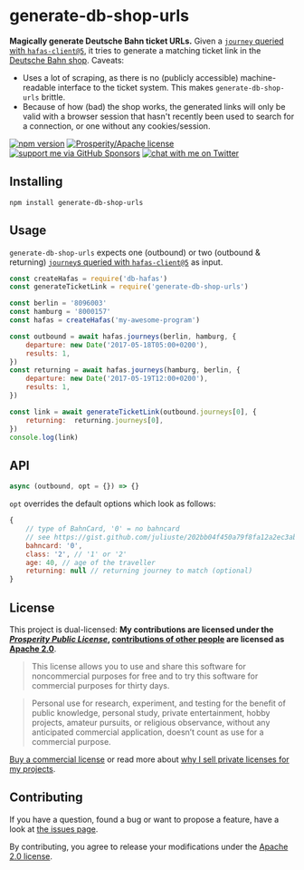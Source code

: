 # generate-db-shop-urls

**Magically generate Deutsche Bahn ticket URLs.** Given a [`journey` queried with `hafas-client@5`](https://github.com/public-transport/hafas-client/blob/5/journeys.md), it tries to generate a matching ticket link in the [Deutsche Bahn shop](https://www.bahn.de/). Caveats:

- Uses a lot of scraping, as there is no (publicly accessible) machine-readable interface to the ticket system. This makes `generate-db-shop-urls` brittle.
- Because of how (bad) the shop works, the generated links will only be valid with a browser session that hasn't recently been used to search for a connection, or one without any cookies/session.

[![npm version](https://img.shields.io/npm/v/generate-db-shop-urls.svg)](https://www.npmjs.com/package/generate-db-shop-urls)
[![Prosperity/Apache license](https://img.shields.io/static/v1?label=license&message=Prosperity%2FApache&color=0997E8)](#license)
[![support me via GitHub Sponsors](https://img.shields.io/badge/support%20me-donate-fa7664.svg)](https://github.com/sponsors/derhuerst)
[![chat with me on Twitter](https://img.shields.io/badge/chat%20with%20me-on%20Twitter-1da1f2.svg)](https://twitter.com/derhuerst)


## Installing

```shell
npm install generate-db-shop-urls
```


## Usage

`generate-db-shop-urls` expects one (outbound) or two (outbound & returning) [`journey`s queried with `hafas-client@5`](https://github.com/public-transport/hafas-client/blob/5/journeys.md) as input.

```js
const createHafas = require('db-hafas')
const generateTicketLink = require('generate-db-shop-urls')

const berlin = '8096003'
const hamburg = '8000157'
const hafas = createHafas('my-awesome-program')

const outbound = await hafas.journeys(berlin, hamburg, {
	departure: new Date('2017-05-18T05:00+0200'),
	results: 1,
})
const returning = await hafas.journeys(hamburg, berlin, {
	departure: new Date('2017-05-19T12:00+0200'),
	results: 1,
})

const link = await generateTicketLink(outbound.journeys[0], {
	returning:  returning.journeys[0],
})
console.log(link)
```

## API

```js
async (outbound, opt = {}) => {}
```

`opt` overrides the default options which look as follows:

```js
{
	// type of BahnCard, '0' = no bahncard
	// see https://gist.github.com/juliuste/202bb04f450a79f8fa12a2ec3abcd72d
	bahncard: '0',
	class: '2', // '1' or '2'
	age: 40, // age of the traveller
	returning: null // returning journey to match (optional)
}
```


## License

This project is dual-licensed: **My contributions are licensed under the [*Prosperity Public License*](https://prosperitylicense.com), [contributions of other people](https://github.com/derhuerst/generate-db-shop-urls/graphs/contributors) are licensed as [Apache 2.0](https://apache.org/licenses/LICENSE-2.0)**.

> This license allows you to use and share this software for noncommercial purposes for free and to try this software for commercial purposes for thirty days.

> Personal use for research, experiment, and testing for the benefit of public knowledge, personal study, private entertainment, hobby projects, amateur pursuits, or religious observance, without any anticipated commercial application, doesn’t count as use for a commercial purpose.

[Buy a commercial license](https://licensezero.com/offers/9d4977c6-44d6-4f12-bd53-59a2f14d3594) or read more about [why I sell private licenses for my projects](https://gist.github.com/derhuerst/0ef31ee82b6300d2cafd03d10dd522f7).


## Contributing

If you have a question, found a bug or want to propose a feature, have a look at [the issues page](https://github.com/derhuerst/generate-db-shop-urls/issues).

By contributing, you agree to release your modifications under the [Apache 2.0 license](LICENSE-APACHE).
